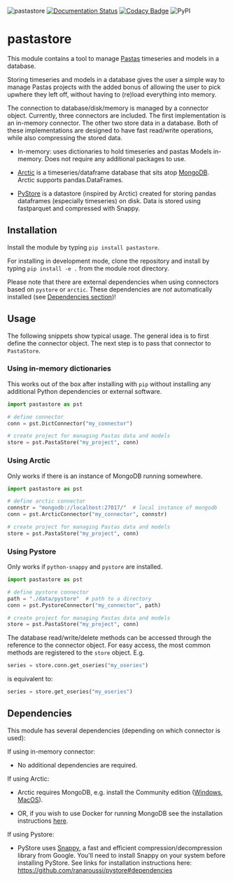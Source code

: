 ![pastastore](https://github.com/pastas/pastastore/workflows/pastastore/badge.svg)
[![Documentation Status](https://readthedocs.org/projects/pastastore/badge/?version=latest)](https://pastastore.readthedocs.io/en/latest/?badge=latest)
[![Codacy Badge](https://api.codacy.com/project/badge/Grade/81b1e0294f5247cfa4eca657a8eebc61)](https://www.codacy.com/gh/pastas/pastastore?utm_source=github.com&utm_medium=referral&utm_content=pastas/pastastore&utm_campaign=Badge_Grade)
![PyPI](https://img.shields.io/pypi/v/pastastore)

# pastastore

This module contains a tool to manage
[Pastas](https://pastas.readthedocs.io/en/latest/) timeseries and models in a
database.

Storing timeseries and models in a database gives the user 
a simple way to manage Pastas projects with the added bonus of allowing the user 
to pick upwhere they left off, without having to (re)load everything into memory.

The connection to database/disk/memory is managed by a connector object.
Currently, three connectors are included. The first implementation is an 
in-memory connector. The other two store data in a database. Both of these 
implementations are designed to have fast read/write operations, while also 
compressing the stored data.

-   In-memory: uses dictionaries to hold timeseries and pastas Models in-memory.
      Does not require any additional packages to use. 

-   [Arctic](https://arctic.readthedocs.io/en/latest/) is a timeseries/dataframe
      database that sits atop [MongoDB](https://www.mongodb.com). Arctic supports
      pandas.DataFrames.

-   [PyStore](https://github.com/ranaroussi/pystore) is a datastore (inspired
      by Arctic) created for storing pandas dataframes (especially timeseries) on
      disk. Data is stored using fastparquet and compressed with Snappy.

## Installation

Install the module by typing `pip install pastastore`.

For installing in development mode, clone the repository and install by
typing `pip install -e .` from the module root directory.

Please note that there are external dependencies when using connectors based on 
`pystore` or `arctic`. These dependencies are _not_ automatically installed 
(see [Dependencies section](#dependencies))!

## Usage

The following snippets show typical usage. The general idea is to first define
the connector object. The next step is to pass that connector to
`PastaStore`.

### Using in-memory dictionaries

This works out of the box after installing with `pip` without installing any 
additional Python dependencies or external software.

```python
import pastastore as pst

# define connector
conn = pst.DictConnector("my_connector")

# create project for managing Pastas data and models
store = pst.PastaStore("my_project", conn)
```

### Using Arctic

Only works if there is an instance of MongoDB running somewhere.

```python
import pastastore as pst

# define arctic connector
connstr = "mongodb://localhost:27017/"  # local instance of mongodb
conn = pst.ArcticConnector("my_connector", connstr)

# create project for managing Pastas data and models
store = pst.PastaStore("my_project", conn)
```

### Using Pystore

Only works if `python-snappy` and `pystore` are installed.

```python
import pastastore as pst

# define pystore connector
path = "./data/pystore"  # path to a directory
conn = pst.PystoreConnector("my_connector", path)

# create project for managing Pastas data and models
store = pst.PastaStore("my_project", conn)
```

The database read/write/delete methods can be accessed through the reference
to the connector object. For easy access, the
most common methods are registered to the `store` object. E.g.

```python
series = store.conn.get_oseries("my_oseries")
```

is equivalent to:

```python
series = store.get_oseries("my_oseries")
```

## Dependencies

This module has several dependencies (depending on which connector is used):

If using in-memory connector:

-   No additional dependencies are required.

If using Arctic:

-   Arctic requires MongoDB, e.g. install the Community edition
    ([Windows](https://fastdl.mongodb.org/win32/mongodb-win32-x86_64-2012plus-4.2.1-signed.msi),
    [MacOS](https://fastdl.mongodb.org/osx/mongodb-macos-x86_64-4.2.1.tgz)).

-   OR, if you wish to use Docker for running MongoDB see the installation instructions [here](https://github.com/pastas/pastastore/tree/master/dockerfiles#running-mongodb-from-docker).

If using Pystore:

-   PyStore uses [Snappy](http://google.github.io/snappy/), a fast and
    efficient compression/decompression library from Google. You'll need to
    install Snappy on your system before installing PyStore. See links for
    installation instructions here:
    <https://github.com/ranaroussi/pystore#dependencies>
